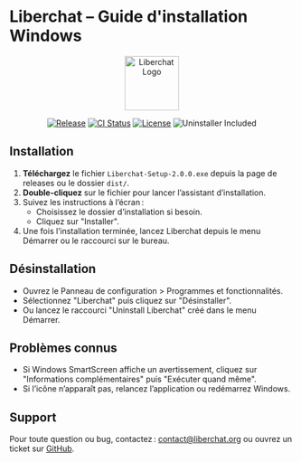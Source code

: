 # Liberchat – Guide d'installation Windows

<p align="center">
  <img src="https://raw.githubusercontent.com/Liberchat/Liberchat/main/assets/icons/256x256/liberchat.png" alt="Liberchat Logo" width="96" height="96" />
</p>

<p align="center">
  <a href="https://github.com/Liberchat/Liberchat/releases/latest"><img src="https://img.shields.io/github/v/release/Liberchat/Liberchat?label=Release&style=for-the-badge" alt="Release"/></a>
  <a href="https://github.com/Liberchat/Liberchat/actions"><img src="https://img.shields.io/github/actions/workflow/status/Liberchat/Liberchat/ci.yml?label=CI&style=for-the-badge" alt="CI Status"/></a>
  <a href="https://github.com/Liberchat/Liberchat/blob/main/LICENSE"><img src="https://img.shields.io/github/license/Liberchat/Liberchat?style=for-the-badge" alt="License"/></a>
  <img src="https://img.shields.io/badge/Uninstaller-Included-blue?style=for-the-badge" alt="Uninstaller Included"/>
</p>

## Installation

1. **Téléchargez** le fichier `Liberchat-Setup-2.0.0.exe` depuis la page de releases ou le dossier `dist/`.
2. **Double-cliquez** sur le fichier pour lancer l’assistant d’installation.
3. Suivez les instructions à l’écran :
   - Choisissez le dossier d’installation si besoin.
   - Cliquez sur "Installer".
4. Une fois l’installation terminée, lancez Liberchat depuis le menu Démarrer ou le raccourci sur le bureau.

## Désinstallation

- Ouvrez le Panneau de configuration > Programmes et fonctionnalités.
- Sélectionnez "Liberchat" puis cliquez sur "Désinstaller".
- Ou lancez le raccourci "Uninstall Liberchat" créé dans le menu Démarrer.

## Problèmes connus

- Si Windows SmartScreen affiche un avertissement, cliquez sur "Informations complémentaires" puis "Exécuter quand même".
- Si l’icône n’apparaît pas, relancez l’application ou redémarrez Windows.

## Support

Pour toute question ou bug, contactez : contact@liberchat.org ou ouvrez un ticket sur [GitHub](https://github.com/Liberchat/Liberchat).

